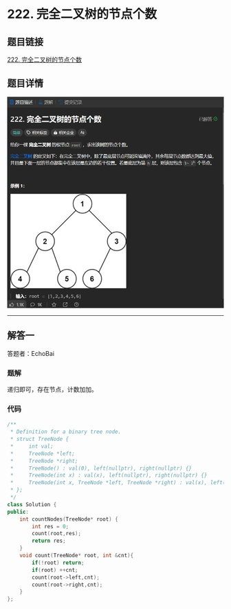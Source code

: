 # 222. 完全二叉树的节点个数
## 题目链接  
[222. 完全二叉树的节点个数](https://leetcode.cn/problems/count-complete-tree-nodes/description/?envType=study-plan-v2&envId=top-interview-150)
## 题目详情
![题目图片](Img/222.png)

***
## 解答一
答题者：EchoBai

### 题解
递归即可，存在节点，计数加加。

### 代码
``` cpp
/**
 * Definition for a binary tree node.
 * struct TreeNode {
 *     int val;
 *     TreeNode *left;
 *     TreeNode *right;
 *     TreeNode() : val(0), left(nullptr), right(nullptr) {}
 *     TreeNode(int x) : val(x), left(nullptr), right(nullptr) {}
 *     TreeNode(int x, TreeNode *left, TreeNode *right) : val(x), left(left), right(right) {}
 * };
 */
class Solution {
public:
    int countNodes(TreeNode* root) {
        int res = 0;
        count(root,res);
        return res;
    }
    void count(TreeNode* root, int &cnt){
        if(!root) return;
        if(root) ++cnt;
        count(root->left,cnt);
        count(root->right,cnt);
    }
};
```


